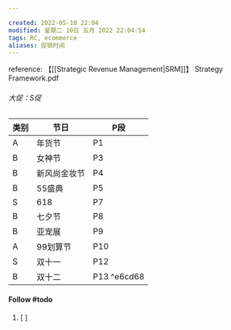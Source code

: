 ```yaml
---

created: 2022-05-10 22:04
modified: 星期二 10日 五月 2022 22:04:54
tags: RC, ecommerce
aliases: 促销时间
---
```

reference: 【[[Strategic Revenue Management|SRM]]】 Strategy Framework.pdf

###### 大促：S促

类别|节日|P段
--|--|--
A | 年货节 |P1
B | 女神节|P3
B | 新风尚金妆节|P4
B | 55盛典|P5
S|618| P7
B|七夕节|P8
B|亚宠展|P9
A|99划算节| P10
S | 双十一| P12
B | 双十二 | P13 ^e6cd68




#### Follow #todo 
1. [ ] 